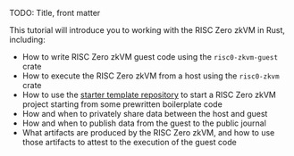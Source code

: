 TODO: Title, front matter

This tutorial will introduce you to working with the RISC Zero zkVM in Rust, including:
* How to write RISC Zero zkVM guest code using the `risc0-zkvm-guest` crate
* How to execute the RISC Zero zkVM from a host using the `risc0-zkvm` crate
* How to use the [starter template repository](https://github.com/risc0/risc0-rust-starter) to start a RISC Zero zkVM project starting from some prewritten boilerplate code
* How and when to privately share data between the host and guest
* How and when to publish data from the guest to the public journal
* What artifacts are produced by the RISC Zero zkVM, and how to use those artifacts to attest to the execution of the guest code